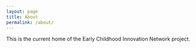```yaml
---
layout: page
title: About
permalink: /about/
---
```


This is the current home of the Early Childhood Innovation Network project.